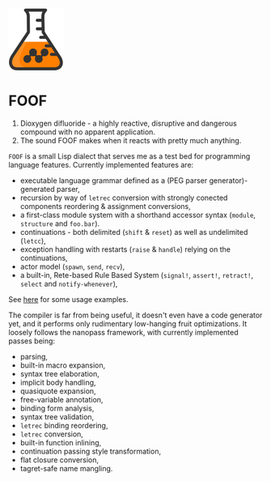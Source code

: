 ![FOOF](/flask.png)

# FOOF

1. Dioxygen difluoride - a highly reactive, disruptive and dangerous compound with no apparent application.
2. The sound FOOF makes when it reacts with pretty much anything.

`FOOF` is a small Lisp dialect that serves me as a test bed for programming language features. Currently implemented features are:

- executable language grammar defined as a (PEG parser generator)-generated parser,
- recursion by way of `letrec` conversion with strongly conected components reordering & assignment conversions,
- a first-class module system with a shorthand accessor syntax (`module`, `structure` and `foo.bar`).
- continuations - both delimited (`shift` & `reset`) as well as undelimited (`letcc`),
- exception handling with restarts (`raise` & `handle`) relying on the continuations,
- actor model (`spawn`, `send`, `recv`),
- a built-in, Rete-based Rule Based System (`signal!`, `assert!`, `retract!`, `select` and `notify-whenever`),

See [here](test/foof) for some usage examples.

The compiler is far from being useful, it doesn't even have a code generator yet, and it performs only rudimentary low-hanging fruit optimizations. It loosely follows the nanopass framework, with currently implemented passes being:

- parsing,
- built-in macro expansion,
- syntax tree elaboration,
- implicit body handling,
- quasiquote expansion,
- free-variable annotation,
- binding form analysis,
- syntax tree validation,
- `letrec` binding reordering,
- `letrec` conversion,
- built-in function inlining,
- continuation passing style transformation,
- flat closure conversion,
- tagret-safe name mangling.
